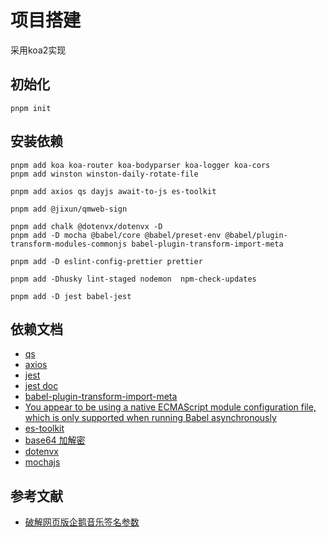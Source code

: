 # 项目搭建
采用koa2实现

## 初始化
```shell
pnpm init
```

## 安装依赖
```shell
pnpm add koa koa-router koa-bodyparser koa-logger koa-cors
pnpm add winston winston-daily-rotate-file

pnpm add axios qs dayjs await-to-js es-toolkit

pnpm add @jixun/qmweb-sign

pnpm add chalk @dotenvx/dotenvx -D
pnpm add -D mocha @babel/core @babel/preset-env @babel/plugin-transform-modules-commonjs babel-plugin-transform-import-meta

pnpm add -D eslint-config-prettier prettier 

pnpm add -Dhusky lint-staged nodemon  npm-check-updates

pnpm add -D jest babel-jest 
```

## 依赖文档
- [qs](https://github.com/ljharb/qs)
- [axios](https://www.axios-http.cn/docs/urlencoded)
- [jest](https://github.com/jestjs/jest)
- [jest doc](https://jestjs.io/docs/environment-variables)
- [babel-plugin-transform-import-meta](https://www.npmjs.com/package/babel-plugin-transform-import-meta)
- [You appear to be using a native ECMAScript module configuration file, which is only supported when running Babel asynchronously](https://github.com/jestjs/jest/issues/13739)
- [es-toolkit](https://es-toolkit.slash.page/)
- [base64 加解密](https://base64.us/)
- [dotenvx](https://www.npmjs.com/package/@dotenvx/dotenvx?activeTab=readme)
- [mochajs](https://mochajs.org/#getting-started)

## 参考文献
- [破解网页版企鹅音乐签名参数](https://jixun.uk/posts/2024/qqmusic-zzc-sign/)